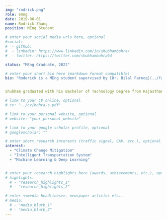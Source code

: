 ```yaml
---
img: "rodrick.png"
role: emng
date: 2019-06-01
name: Rodrick Zhang
position: MEng Student

# enter your social media urls here, optional
#social:
#  - github:
#  - linkedin: https://www.linkedin.com/in/shubhambohra/
#  - twitter: https://twitter.com/shubhambohra94

status: "MEng Graduate, 2022"

# enter your short bio here (markdown format compatible)
bio: "Roderick is a MEng student supervised by [Dr. Bilal Farooq](../farooq-b) in the Laboratory of Innovations in Transportation(LiTrans) at Ryerson University. Roderick received his H.B.Sc as a Physics Specialist from the University of Toronto in 2020. As an undergraduate in Physics, he specialized in areas of Planetary Atmosphere and Planetary Interior. In his final year of undergraduate, Roderick worked on an independent research project and created the first model of Machine-Learning based Martian climate zone map. Roderick has a very keen interest in climate change solutions, and his research in LiTrans focuses on using Deep-Learning frameworks to create better anticipatory routing solution to mitigate vehicular GHG emission and travel time on roads."


Shubham graduated with his Bachelor of Technology Degree from Rajasthan Technical University in 2016 and began his M.Eng. in Civil Engineering at Ryerson University in 2017."

# link to your CV online, optional
# cv: "../cv/bohra-s.pdf"

# link to your personal website, optional
# website: "your_personal_website"

# link to your google scholar profile, optional
# googlescholar: ""

# enter short research interests (traffic signal, CAV, etc.), optional
interest:
  - "Climate Change Mitigation"
  - "Intelligent Transportation System"
  - "Machine Learning & Deep Learning"


# enter your research highlights here (awards, achievements, etc.), optional
# highlights:
  # - "research_highlights_1"
  # - "research_highlights_2"

# enter <<media headlines>>, newspaper articles etc...
# media:
  # - "media_blurb_1"
  # - "media_blurb_2"
---
```

